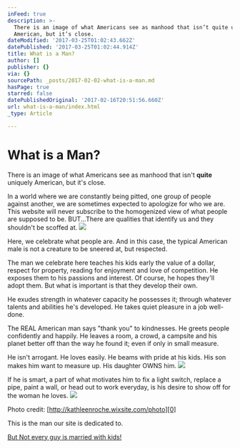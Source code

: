 ```yaml
---
inFeed: true
description: >-
  There is an image of what Americans see as manhood that isn’t quite uniquely
  American, but it’s close.
dateModified: '2017-03-25T01:02:43.662Z'
datePublished: '2017-03-25T01:02:44.914Z'
title: What is a Man?
author: []
publisher: {}
via: {}
sourcePath: _posts/2017-02-02-what-is-a-man.md
hasPage: true
starred: false
datePublishedOriginal: '2017-02-16T20:51:56.660Z'
url: what-is-a-man/index.html
_type: Article

---
```

# What is a Man?

There is an image of what Americans see as manhood that isn't **quite** uniquely American, but it's close.

In a world where we are constantly being pitted, one group of people against another, we are sometimes expected to apologize for who we are. This website will never subscribe to the homogenized view of what people are supposed to be. BUT...There are qualities that identify us and they shouldn't be scoffed at.
![](https://the-grid-user-content.s3-us-west-2.amazonaws.com/cda046e5-8625-475e-a4c9-6a82b5ba424e.jpg)

Here, we celebrate what people are. And in this case, the typical American male is not a creature to be sneered at, but respected.

The man we celebrate here teaches his kids early the value of a dollar, respect for property, reading for enjoyment and love of competition. He exposes them to his passions and interest. Of course, he hopes they'll adopt them. But what is important is that they develop their own.

He exudes strength in whatever capacity he possesses it; through whatever talents and abilities he's developed. He takes quiet pleasure in a job well-done.

The REAL American man says "thank you" to kindnesses. He greets people confidently and happily. He leaves a room, a crowd, a campsite and his planet better off than the way he found it; even if only in small measure.

He isn't arrogant. He loves easily. He beams with pride at his kids. His son makes him want to measure up. His daughter OWNS him.
![](https://the-grid-user-content.s3-us-west-2.amazonaws.com/aec9e9a1-246f-48e3-b12a-a23b001c8879.jpg)

If he is smart, a part of what motivates him to fix a light switch, replace a pipe, paint a wall, or head out to work everyday, is his desire to show off for the woman he loves.
![](https://the-grid-user-content.s3-us-west-2.amazonaws.com/9dcb3c7c-752a-4a15-bf93-b729bc7b8a2f.jpg)

Photo credit: [http://kathleenroche.wixsite.com/photo][0]

This is the man our site is dedicated to.

[But Not every guy is married with kids!][1]

[0]: http://kathleenroche.wixsite.com/photo
[1]: http://itsamans.world/but-not-every-guy-is-married-with-kids